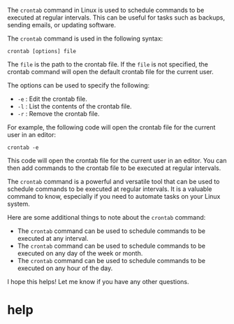 The `crontab` command in Linux is used to schedule commands to be executed at regular intervals. This can be useful for tasks such as backups, sending emails, or updating software.

The `crontab` command is used in the following syntax:

```
crontab [options] file
```

The `file` is the path to the crontab file. If the `file` is not specified, the crontab command will open the default crontab file for the current user.

The options can be used to specify the following:

* `-e` : Edit the crontab file.
* `-l` : List the contents of the crontab file.
* `-r` : Remove the crontab file.

For example, the following code will open the crontab file for the current user in an editor:

```
crontab -e
```

This code will open the crontab file for the current user in an editor. You can then add commands to the crontab file to be executed at regular intervals.

The `crontab` command is a powerful and versatile tool that can be used to schedule commands to be executed at regular intervals. It is a valuable command to know, especially if you need to automate tasks on your Linux system.

Here are some additional things to note about the `crontab` command:

* The `crontab` command can be used to schedule commands to be executed at any interval.
* The `crontab` command can be used to schedule commands to be executed on any day of the week or month.
* The `crontab` command can be used to schedule commands to be executed on any hour of the day.

I hope this helps! Let me know if you have any other questions.


# help 

```

```

